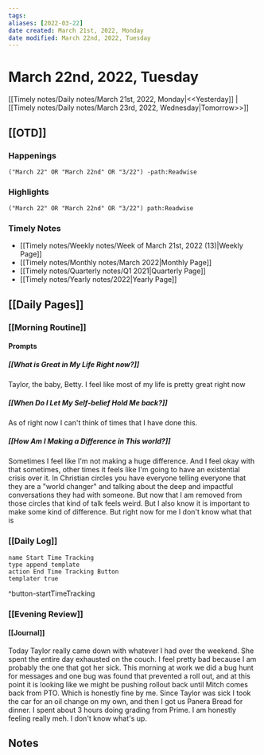 ```yaml
---
tags:
aliases: [2022-03-22]
date created: March 21st, 2022, Monday
date modified: March 22nd, 2022, Tuesday
---
```


# March 22nd, 2022, Tuesday

[[Timely notes/Daily notes/March 21st, 2022, Monday|<<Yesterday]] | [[Timely notes/Daily notes/March 23rd, 2022, Wednesday|Tomorrow>>]]

## [[OTD]]

### Happenings

```query
("March 22" OR "March 22nd" OR "3/22") -path:Readwise
```

### Highlights

```query
("March 22" OR "March 22nd" OR "3/22") path:Readwise
```

### Timely Notes

- [[Timely notes/Weekly notes/Week of March 21st, 2022 (13)|Weekly Page]]
- [[Timely notes/Monthly notes/March 2022|Monthly Page]]
- [[Timely notes/Quarterly notes/Q1 2021|Quarterly Page]]
- [[Timely notes/Yearly notes/2022|Yearly Page]]

## [[Daily Pages]]

### [[Morning Routine]]

#### Prompts

##### [[What is Great in My Life Right now?]]

Taylor, the baby, Betty. I feel like most of my life is pretty great right now

##### [[When Do I Let My Self-belief Hold Me back?]]

As of right now I can't think of times that I have done this.

##### [[How Am I Making a Difference in This world?]]

Sometimes I feel like I'm not making a huge difference. And I feel okay with that sometimes, other times it feels like I'm going to have an existential crisis over it. In Christian circles you have everyone telling everyone that they are a "world changer" and talking about the deep and impactful conversations they had with someone. But now that I am removed from those circles that kind of talk feels weird. But I also know it is important to make some kind of difference. But right now for me I don't know what that is

### [[Daily Log]]

```button
name Start Time Tracking
type append template
action End Time Tracking Button
templater true
```
^button-startTimeTracking

### [[Evening Review]]

#### [[Journal]]

Today Taylor really came down with whatever I had over the weekend. She spent the entire day exhausted on the couch. I feel pretty bad because I am probably the one that got her sick. This morning at work we did a bug hunt for messages and one bug was found that prevented a roll out, and at this point it is looking like we might be pushing rollout back until Mitch comes back from PTO. Which is honestly fine by me. Since Taylor was sick I took the car for an oil change on my own, and then I got us Panera Bread for dinner. I spent about 3 hours doing grading from Prime. I am honestly feeling really meh. I don't know what's up.

## Notes
